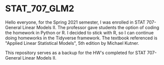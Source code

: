 # STAT_707_GLM2

Hello everyone, for the Spring 2021 semester, I was enrolled in STAT 707-General Linear Models II. The professor gave students the option of coding the homework in Python or R. I decided to stick with R, so I can continue doing homeworks in the Tidyverse framework. The textbook referenced is "Applied Linear Statistical Models", 5th edition by Michael Kutner.

This repository serves as a backup for the HW's completed for STAT 707-General Linear Models II.
